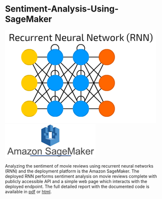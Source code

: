 # Sentiment-Analysis-Using-SageMaker

<p float="left">
  <img src="pics/rnn.png" width="500" alt="Combined Image" />
  <img src="pics/sagemaker.jpg" width="300" alt="Combined Image" /> 
</p>


Analyzing the sentiment of movie reviews using recurrent neural networks (RNN) and the deployment platform is the Amazon SageMaker. The deployed RNN performs sentiment analysis on movie reviews complete with publicly accessible API and a simple web page which interacts with the deployed endpoint. The full detailed report with the documented code is available in [pdf](report..pdf) or [html](report.html). 
